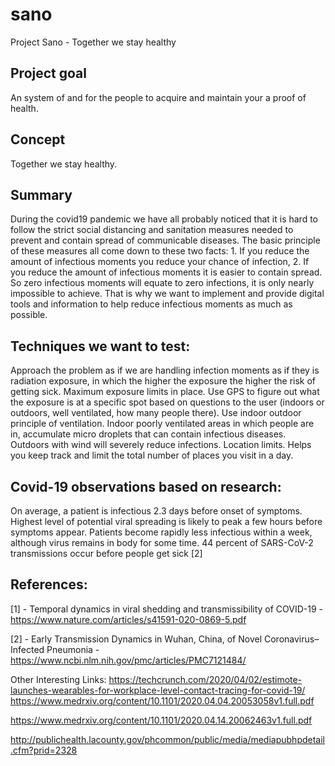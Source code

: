 # sano
Project Sano - Together we stay healthy

## Project goal
An system of and for the people to acquire and maintain your a proof of health. 

## Concept
Together we stay healthy. 

## Summary
During the covid19 pandemic we have all probably noticed that it is hard to follow the strict social distancing and sanitation measures needed to prevent and contain spread of communicable diseases. The basic principle of these measures all come down to these two facts: 1. If you reduce the amount of infectious moments you reduce your chance of infection, 2. If you reduce the amount of infectious moments it is easier to contain spread. So 
zero infectious moments will equate to zero infections, it is only nearly impossible to achieve. That is why we want to implement and provide digital tools and information to help reduce infectious moments as much as possible. 

## Techniques we want to test:
Approach the problem as if we are handling infection moments as if they is radiation exposure, in which the higher the exposure the higher the risk of getting sick. Maximum exposure limits in place. Use GPS to figure out what the exposure is at a specific spot based on questions to the user (indoors or outdoors, well ventilated, how many people there). 
Use indoor outdoor principle of ventilation. Indoor poorly ventilated areas in which people are in, accumulate micro droplets that can contain infectious diseases. Outdoors with wind will severely reduce infections. 
Location limits. Helps you keep track and limit the total number of places you visit in a day. 

## Covid-19 observations based on research:
On average, a patient is infectious 2.3 days	before onset of symptoms.
Highest level of potential viral spreading is likely to peak a few hours before symptoms appear.
Patients become rapidly less infectious within a week, although virus remains in body for some time.
44 percent of SARS-CoV-2 transmissions occur before people get sick [2]

## References:
[1] - Temporal dynamics in viral shedding and transmissibility of COVID-19 - https://www.nature.com/articles/s41591-020-0869-5.pdf

[2] - Early Transmission Dynamics in Wuhan, China, of Novel Coronavirus–Infected Pneumonia - https://www.ncbi.nlm.nih.gov/pmc/articles/PMC7121484/

Other Interesting Links:
https://techcrunch.com/2020/04/02/estimote-launches-wearables-for-workplace-level-contact-tracing-for-covid-19/
https://www.medrxiv.org/content/10.1101/2020.04.04.20053058v1.full.pdf

https://www.medrxiv.org/content/10.1101/2020.04.14.20062463v1.full.pdf

http://publichealth.lacounty.gov/phcommon/public/media/mediapubhpdetail.cfm?prid=2328
